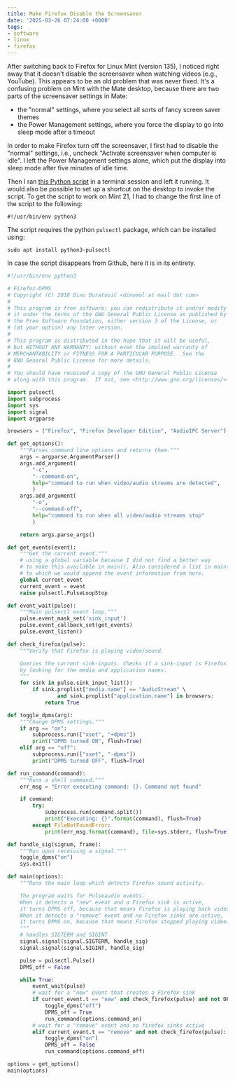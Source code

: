 ```yaml
---
title: Make Firefox Disable the Screensaver
date: '2025-03-26 07:24:00 +0000'
tags:
- software
- linux
- firefox
---
```


After switching back to Firefox for Linux Mint (version 135),
I noticed right away that it doesn't disable the screensaver
when watching videos (e.g., YouTube).  This appears to be
an old problem that was never fixed.  It's a confusing
problem on Mint with the Mate desktop, because there are two parts of the screensaver
settings in Mate:
<!--more-->

* the "normal" settings, where you select all sorts of fancy
screen saver themes
* the Power Management settings, where you force the
display to go into sleep mode after a timeout

In order to make Firefox turn off the screensaver, I first had
to disable the "normal" settings, i.e., uncheck "Activate screensaver
when computer is idle".  I left the Power Management settings alone,
which put the display into sleep mode after five minutes of idle time.

Then I ran [this Python script](https://github.com/dglava/firefox-dpms/blob/master/bin/firefox-dpms)
in a terminal session and left it running.
It would also be possible to set up a shortcut on the desktop to invoke
the script.  To get the script to work on Mint 21, I had to change the first line of the script to
the following:

    #!/usr/bin/env python3

The script requires the python `pulsectl` package, which can be installed
using:

    sudo apt install python3-pulsectl

In case the script disappears from Github, here it
is in its entirety.

```python
#!/usr/bin/env python3

# Firefox-DPMS
# Copyright (C) 2018 Dino Duratović <dinomol at mail dot com>
#
# This program is free software: you can redistribute it and/or modify
# it under the terms of the GNU General Public License as published by
# the Free Software Foundation, either version 3 of the License, or
# (at your option) any later version.
#
# This program is distributed in the hope that it will be useful,
# but WITHOUT ANY WARRANTY; without even the implied warranty of
# MERCHANTABILITY or FITNESS FOR A PARTICULAR PURPOSE.  See the
# GNU General Public License for more details.
#
# You should have received a copy of the GNU General Public License
# along with this program.  If not, see <http://www.gnu.org/licenses/>.

import pulsectl
import subprocess
import sys
import signal
import argparse

browsers = ("Firefox", "Firefox Developer Edition", "AudioIPC Server")

def get_options():
    """Parses command line options and returns them."""
    args = argparse.ArgumentParser()
    args.add_argument(
        "-c",
        "--command-on",
        help="command to run when video/audio streams are detected",
        )
    args.add_argument(
        "-o",
        "--command-off",
        help="command to run when all video/audio streams stop"
        )

    return args.parse_args()

def get_events(event):
    """Get the current event."""
    # using a global variable because I did not find a better way
    # to make this available in main(). Also considered a list in main()
    # to which we would append the event information from here.
    global current_event
    current_event = event
    raise pulsectl.PulseLoopStop

def event_wait(pulse):
    """Main pulsectl event loop."""
    pulse.event_mask_set('sink_input')
    pulse.event_callback_set(get_events)
    pulse.event_listen()

def check_firefox(pulse):
    """Verify that Firefox is playing video/sound.

    Queries the current sink-inputs. Checks if a sink-input is Firefox
    by looking for the media and application names.
    """
    for sink in pulse.sink_input_list():
        if sink.proplist["media.name"] == "AudioStream" \
                and sink.proplist["application.name"] in browsers:
            return True

def toggle_dpms(arg):
    """Change DPMS settings."""
    if arg == "on":
        subprocess.run(["xset", "+dpms"])
        print("DPMS turned ON", flush=True)
    elif arg == "off":
        subprocess.run(["xset", "-dpms"])
        print("DPMS turned OFF", flush=True)

def run_command(command):
    """Runs a shell command."""
    err_msg = "Error executing command: {}. Command not found"

    if command:
        try:
            subprocess.run(command.split())
            print("Executing: {}".format(command), flush=True)
        except FileNotFoundError:
            print(err_msg.format(command), file=sys.stderr, flush=True)

def handle_sig(signum, frame):
    """Run upon receiving a signal."""
    toggle_dpms("on")
    sys.exit()

def main(options):
    """Runs the main loop which detects Firefox sound activity.

    The program waits for Pulseaudio events.
    When it detects a "new" event and a Firefox sink is active,
    it turns DPMS off, because that means Firefox is playing back video.
    When it detects a "remove" event and no Firefox sinks are active,
    it turns DPMS on, because that means Firefox stopped playing video.
    """
    # handles SIGTERM and SIGINT
    signal.signal(signal.SIGTERM, handle_sig)
    signal.signal(signal.SIGINT, handle_sig)

    pulse = pulsectl.Pulse()
    DPMS_off = False

    while True:
        event_wait(pulse)
        # wait for a "new" event that creates a Firefox sink
        if current_event.t == "new" and check_firefox(pulse) and not DPMS_off:
            toggle_dpms("off")
            DPMS_off = True
            run_command(options.command_on)
        # wait for a "remove" event and no firefox sinks active
        elif current_event.t == "remove" and not check_firefox(pulse):
            toggle_dpms("on")
            DPMS_off = False
            run_command(options.command_off)

options = get_options()
main(options)
```
